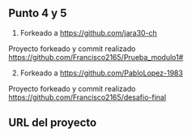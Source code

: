 ## Punto 4 y 5

1. Forkeado a https://github.com/jara30-ch

Proyecto forkeado y commit realizado https://github.com/Francisco2165/Prueba_modulo1#

2. Forkeado a https://github.com/PabloLopez-1983

Proyecto forkeado y commit realizado https://github.com/Francisco2165/desafio-final

## URL del proyecto


